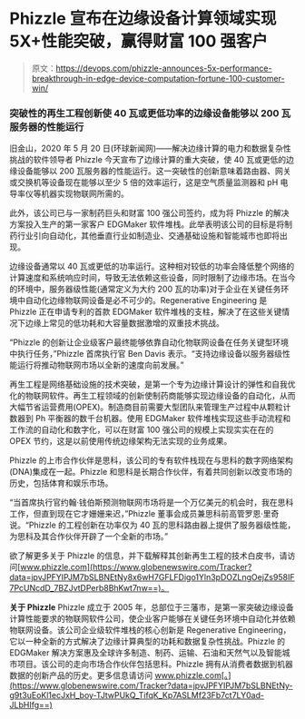 # Phizzle 宣布在边缘设备计算领域实现 5X+性能突破，赢得财富 100 强客户

> 原文：<https://devops.com/phizzle-announces-5x-performance-breakthrough-in-edge-device-computation-fortune-100-customer-win/>

### 突破性的再生工程创新使 40 瓦或更低功率的边缘设备能够以 200 瓦服务器的性能运行

旧金山，2020 年 5 月 20 日(环球新闻网)——解决边缘计算的电力和数据复杂性挑战的软件领导者 Phizzle 今天宣布了边缘计算的重大突破，使 40 瓦或更低的边缘设备能够以 200 瓦服务器的性能运行。这一突破性的创新意味着路由器、网关或交换机等设备现在能够以至少 5 倍的效率运行，这是空气质量监测器和 pH 电导率仪等机器实现物联网所需的。

此外，该公司已与一家制药巨头和财富 100 强公司签约，成为将 Phizzle 的解决方案投入生产的第一家客户 EDGMaker 软件堆栈。此举表明该公司的目标是将制药行业引向自动化，其他垂直行业如制造业、交通基础设施和智能城市也即将出现。

边缘设备通常以 40 瓦或更低的功率运行。这种相对较低的功率会降低整个网络的计算速度和系统响应时间，导致无法依赖这些设备，同时限制了边缘市场。在当今的环境中，服务器级性能(通常定义为大约 200 瓦的功率)对于企业在关键任务环境中自动化边缘物联网设备是必不可少的。Regenerative Engineering 是 Phizzle 正在申请专利的首款 EDGMaker 软件堆栈的支柱，解决了在这些关键情况下边缘上常见的低功耗和大容量数据激增的双重技术挑战。

“Phizzle 的创新让企业级客户最终能够依靠自动化物联网设备在任务关键型环境中执行任务，”Phizzle 首席执行官 Ben Davis 表示。“支持边缘设备以服务器级性能运行将推动物联网市场以全新的速度向前发展。”

再生工程是网络基础设施的技术突破，是第一个专为边缘计算设计的弹性和自我优化的物联网软件。再生工程领域的创新使制药商能够实现边缘设备的自动化，从而大幅节省运营费用(OPEX)。制造商目前需要大型团队来管理生产过程中从颗粒计数器到 Ph 平衡器的数千台机器。使用 EDGMaker 软件堆栈实现这些手动流程和工作流的自动化和数字化，可以在财富 100 强公司的规模上实现实实在在的 OPEX 节约，这是以前使用传统边缘架构无法实现的业务成果。

Phizzle 的上市合作伙伴是思科，该公司的专有软件栈现在与思科的数字网络架构(DNA)集成在一起。Phizzle 和思科是长期合作伙伴，有着共同创新以改变市场的历史，包括体育和娱乐市场。

“当首席执行官约翰·钱伯斯预测物联网市场将是一个万亿美元的机会时，我在思科工作，但直到现在它才姗姗来迟，”Phizzle 董事会成员兼思科前高管罗恩·里奇说。“Phizzle 的工程创新在功率仅为 40 瓦的思科路由器上提供了服务器级性能，为思科及其合作伙伴开辟了一个全新的市场。”

欲了解更多关于 Phizzle 的信息，并下载解释其创新再生工程的技术白皮书，请访问[www.phizzle.com](https://www.globenewswire.com/Tracker?data=jpvJPFYIPJM7bSLBNEtNy8x6wH7GFLFDigo1Yln3pDOZLngOejZs958IF7PcUNcdD_7BZJvtDPerb8BhKwt7nw==)。

**关于 Phizzle**
Phizzle 成立于 2005 年，总部位于三藩市，是第一家突破边缘设备计算性能要求的物联网软件公司，使企业客户能够在关键任务环境中自动化并依赖物联网设备。该公司企业级软件堆栈的核心创新是 Regenerative Engineering，它以一种全新的方式解决了边缘计算典型的功耗和数据复杂性挑战。Phizzle 的 EDGMaker 解决方案惠及全球许多制造、制药、运输、石油和天然气以及智能城市项目。该公司的走向市场合作伙伴包括思科。Phizzle 拥有从消费者数据到机器数据的创新产品的历史。更多信息请访问 www.phizzle.com[。](https://www.globenewswire.com/Tracker?data=jpvJPFYIPJM7bSLBNEtNy-g9t3uEoKl1ecJxH_boy-TJtwPUkQ_TifqK_Kp7ASLMf23Fb7ct7LY0ad-JLbHIfg==)
